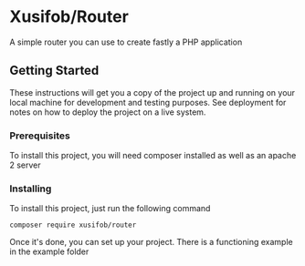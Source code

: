 # Xusifob/Router

A simple router you can use to create fastly a PHP application

## Getting Started

These instructions will get you a copy of the project up and running on your local machine for development and testing purposes. See deployment for notes on how to deploy the project on a live system.

### Prerequisites

To install this project, you will need composer installed as well as an apache 2 server

### Installing

To install this project, just run the following command

```
composer require xusifob/router
```

Once it's done, you can set up your project. There is a functioning example in the example folder
